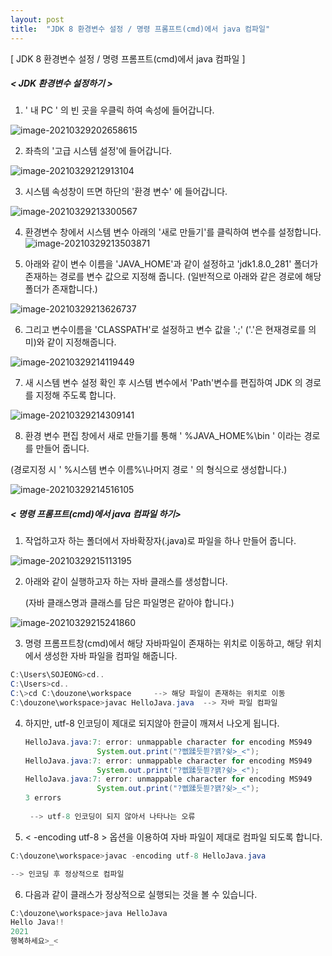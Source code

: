 ```yaml
---
layout: post
title:  "JDK 8 환경변수 설정 / 명령 프롬프트(cmd)에서 java 컴파일"
---
```




[ JDK 8 환경변수 설정 / 명령 프롬프트(cmd)에서 java 컴파일 ]





##### < JDK 환경변수 설정하기 >





1. ' 내 PC ' 의 빈 곳을 우클릭 하여 속성에 들어갑니다.  

![image-20210329202658615](https://user-images.githubusercontent.com/78267103/112850267-d119bc00-90e4-11eb-900d-b1eabe0334b1.jpg)









2. 좌측의 '고급 시스템 설정'에 들어갑니다.

![image-20210329212913104](https://user-images.githubusercontent.com/78267103/112850272-d2e37f80-90e4-11eb-9dfe-68e2db1ad848.jpg)











3. 시스템 속성창이 뜨면 하단의 '환경 변수' 에 들어갑니다.

![image-20210329213300567](https://user-images.githubusercontent.com/78267103/112850274-d2e37f80-90e4-11eb-824c-db28d1ab748e.jpg)











4. 환경변수 창에서  시스템 변수 아래의 '새로 만들기'를  클릭하여 변수를 설정합니다.
![image-20210329213503871](https://user-images.githubusercontent.com/78267103/112850276-d37c1600-90e4-11eb-91c7-11bbff87d5ec.jpg)











5. 아래와 같이 변수 이름을 'JAVA_HOME'과 같이 설정하고 'jdk1.8.0_281' 폴더가 존재하는 경로를 변수 값으로 지정해 줍니다. (일반적으로 아래와 같은 경로에 해당 폴더가 존재합니다.)

![image-20210329213626737](https://user-images.githubusercontent.com/78267103/112850278-d37c1600-90e4-11eb-92c5-9c4e66d9aa0b.jpg)











6. 그리고 변수이름을 'CLASSPATH'로 설정하고 변수 값을 '.;' ('.'은 현재경로를 의미)와 같이 지정해줍니다.

![image-20210329214119449](https://user-images.githubusercontent.com/78267103/112850280-d414ac80-90e4-11eb-856b-34adb30fc45f.jpg)











7. 새 시스템 변수 설정 확인 후 시스템 변수에서 'Path'변수를 편집하여 JDK 의 경로를 지정해 주도록 합니다.

![image-20210329214309141](https://user-images.githubusercontent.com/78267103/112850286-d414ac80-90e4-11eb-9418-2531f81f5e0c.jpg)











8.  환경 변수 편집 창에서 새로 만들기를 통해 ' %JAVA_HOME%\bin ' 이라는 경로를 만들어 줍니다.

   (경로지정 시 ' %시스템 변수 이름%\나머지 경로 ' 의 형식으로 생성합니다.)

![image-20210329214516105](https://user-images.githubusercontent.com/78267103/112850289-d4ad4300-90e4-11eb-882c-cfe3733dd9d3.jpg)













##### < 명령 프롬프트(cmd)에서 java 컴파일 하기>





1. 작업하고자 하는 폴더에서 자바확장자(.java)로 파일을 하나 만들어 줍니다. 

![image-20210329215113195](https://user-images.githubusercontent.com/78267103/112850293-d545d980-90e4-11eb-8727-48c4ee266069.jpg)















2. 아래와 같이 실행하고자 하는 자바 클래스를 생성합니다. 

   (자바 클래스명과 클래스를 담은 파일명은 같아야 합니다.)

![image-20210329215241860](https://user-images.githubusercontent.com/78267103/112850296-d545d980-90e4-11eb-94ad-089006989ccc.jpg)














3. 명령 프롬프트창(cmd)에서 해당 자바파일이 존재하는 위치로 이동하고, 해당 위치에서 생성한 자바 파일을 컴파일 해줍니다.

```java
C:\Users\SOJEONG>cd..    
C:\Users>cd..
C:\>cd C:\douzone\workspace     --> 해당 파일이 존재하는 위치로 이동
C:\douzone\workspace>javac HelloJava.java  --> 자바 파일 컴파일
```









4. 하지만, utf-8 인코딩이 제대로 되지않아 한글이 깨져서 나오게 됩니다.

   ```java
   HelloJava.java:7: error: unmappable character for encoding MS949  
                   System.out.print("?뻾蹂듯븯?꽭?슂>_<");  
   HelloJava.java:7: error: unmappable character for encoding MS949
                   System.out.print("?뻾蹂듯븯?꽭?슂>_<");     
   HelloJava.java:7: error: unmappable character for encoding MS949
                   System.out.print("?뻾蹂듯븯?꽭?슂>_<");       
   3 errors    
    
    --> utf-8 인코딩이 되지 않아서 나타나는 오류    
   ```









5. < -encoding utf-8 > 옵션을 이용하여 자바 파일이 제대로 컴파일 되도록 합니다.

```java
C:\douzone\workspace>javac -encoding utf-8 HelloJava.java 

--> 인코딩 후 정상적으로 컴파일  
```









6. 다음과 같이 클래스가 정상적으로 실행되는 것을 볼 수 있습니다.

```java
C:\douzone\workspace>java HelloJava
Hello Java!!
2021
행복하세요>_<       
```
